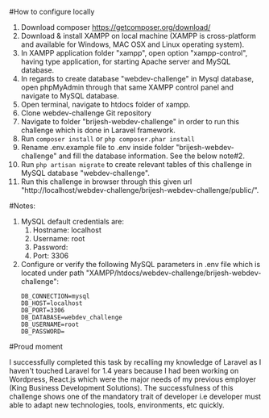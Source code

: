 #How to configure locally

1. Download composer https://getcomposer.org/download/
2. Download & install XAMPP on local machine (XAMPP is cross-platform and available for Windows, MAC OSX and Linux operating system).
3. In XAMPP application folder "xampp", open option "xampp-control", having type application, for starting Apache server and MySQL database.
4. In regards to create database "webdev-challenge" in Mysql database, open phpMyAdmin through that same XAMPP control panel and navigate to MySQL database.
5. Open terminal, navigate to htdocs folder of xampp.
6. Clone webdev-challenge Git repository
7. Navigate to folder "brijesh-webdev-challenge" in order to run this challenge which is done in Laravel framework.
8. Run ```composer install``` or ```php composer.phar install```
9. Rename .env.example file to .env inside folder "brijesh-webdev-challenge" and fill the database information. See the below note#2.
8. Run ```php artisan migrate``` to create relevant tables of this challenge in MySQL database "webdev-challenge".
9. Run this challenge in browser through this given url "http://localhost/webdev-challenge/brijesh-webdev-challenge/public/".

#Notes:
1. MySQL default credentials are:
      1. Hostname: localhost
      2. Username: root
      3. Password: 
      4. Port: 3306
2. Configure or verify the following MySQL parameters in .env file which is located under path "XAMPP/htdocs/webdev-challenge/brijesh-webdev-challenge":
     ```
     DB_CONNECTION=mysql
     DB_HOST=localhost
     DB_PORT=3306
     DB_DATABASE=webdev_challenge
     DB_USERNAME=root
     DB_PASSWORD=
     ```
     
#Proud moment

I successfully completed this task by recalling my knowledge of Laravel as I haven't touched Laravel for 1.4 years because I had been working on Wordpress, React.js which were the major needs of my previous employer (King Business Development Solutions). The successfulness of this challenge shows one of the mandatory trait of developer i.e developer must able to adapt new technologies, tools, environments, etc quickly.  
